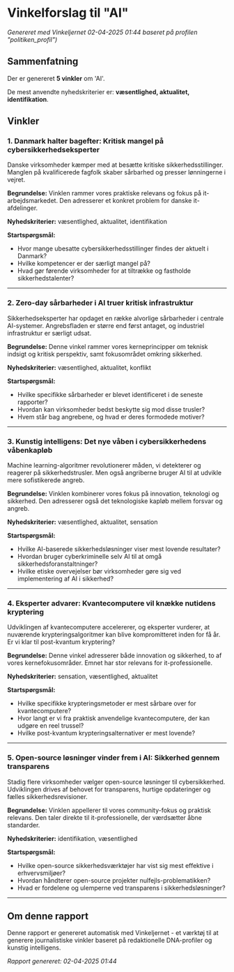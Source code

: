# Vinkelforslag til "AI"
_Genereret med Vinkeljernet 02-04-2025 01:44 baseret på profilen "politiken_profil")_

## Sammenfatning
Der er genereret **5 vinkler** om 'AI'.

De mest anvendte nyhedskriterier er: **væsentlighed, aktualitet, identifikation**.

## Vinkler

### 1. Danmark halter bagefter: Kritisk mangel på cybersikkerhedseksperter

Danske virksomheder kæmper med at besætte kritiske sikkerhedsstillinger. Manglen på kvalificerede fagfolk skaber sårbarhed og presser lønningerne i vejret.

**Begrundelse:** Vinklen rammer vores praktiske relevans og fokus på it-arbejdsmarkedet. Den adresserer et konkret problem for danske it-afdelinger.

**Nyhedskriterier:** væsentlighed, aktualitet, identifikation

**Startspørgsmål:**
- Hvor mange ubesatte cybersikkerhedsstillinger findes der aktuelt i Danmark?
- Hvilke kompetencer er der særligt mangel på?
- Hvad gør førende virksomheder for at tiltrække og fastholde sikkerhedstalenter?

---

### 2. Zero-day sårbarheder i AI truer kritisk infrastruktur

Sikkerhedseksperter har opdaget en række alvorlige sårbarheder i centrale AI-systemer. Angrebsfladen er større end først antaget, og industriel infrastruktur er særligt udsat.

**Begrundelse:** Denne vinkel rammer vores kerneprincipper om teknisk indsigt og kritisk perspektiv, samt fokusområdet omkring sikkerhed.

**Nyhedskriterier:** væsentlighed, aktualitet, konflikt

**Startspørgsmål:**
- Hvilke specifikke sårbarheder er blevet identificeret i de seneste rapporter?
- Hvordan kan virksomheder bedst beskytte sig mod disse trusler?
- Hvem står bag angrebene, og hvad er deres formodede motiver?

---

### 3. Kunstig intelligens: Det nye våben i cybersikkerhedens våbenkapløb

Machine learning-algoritmer revolutionerer måden, vi detekterer og reagerer på sikkerhedstrusler. Men også angriberne bruger AI til at udvikle mere sofistikerede angreb.

**Begrundelse:** Vinklen kombinerer vores fokus på innovation, teknologi og sikkerhed. Den adresserer også det teknologiske kapløb mellem forsvar og angreb.

**Nyhedskriterier:** væsentlighed, aktualitet, sensation

**Startspørgsmål:**
- Hvilke AI-baserede sikkerhedsløsninger viser mest lovende resultater?
- Hvordan bruger cyberkriminelle selv AI til at omgå sikkerhedsforanstaltninger?
- Hvilke etiske overvejelser bør virksomheder gøre sig ved implementering af AI i sikkerhed?

---

### 4. Eksperter advarer: Kvantecomputere vil knække nutidens kryptering

Udviklingen af kvantecomputere accelererer, og eksperter vurderer, at nuværende krypteringsalgoritmer kan blive kompromitteret inden for få år. Er vi klar til post-kvantum kryptering?

**Begrundelse:** Denne vinkel adresserer både innovation og sikkerhed, to af vores kernefokusområder. Emnet har stor relevans for it-professionelle.

**Nyhedskriterier:** sensation, væsentlighed, aktualitet

**Startspørgsmål:**
- Hvilke specifikke krypteringsmetoder er mest sårbare over for kvantecomputere?
- Hvor langt er vi fra praktisk anvendelige kvantecomputere, der kan udgøre en reel trussel?
- Hvilke post-kvantum krypteringsalternativer er mest lovende?

---

### 5. Open-source løsninger vinder frem i AI: Sikkerhed gennem transparens

Stadig flere virksomheder vælger open-source løsninger til cybersikkerhed. Udviklingen drives af behovet for transparens, hurtige opdateringer og fælles sikkerhedsrevisioner.

**Begrundelse:** Vinklen appellerer til vores community-fokus og praktisk relevans. Den taler direkte til it-professionelle, der værdsætter åbne standarder.

**Nyhedskriterier:** identifikation, væsentlighed

**Startspørgsmål:**
- Hvilke open-source sikkerhedsværktøjer har vist sig mest effektive i erhvervsmiljøer?
- Hvordan håndterer open-source projekter nulfejls-problematikken?
- Hvad er fordelene og ulemperne ved transparens i sikkerhedsløsninger?

---

## Om denne rapport
Denne rapport er genereret automatisk med Vinkeljernet - et værktøj til at generere
journalistiske vinkler baseret på redaktionelle DNA-profiler og kunstig intelligens.

_Rapport genereret: 02-04-2025 01:44_